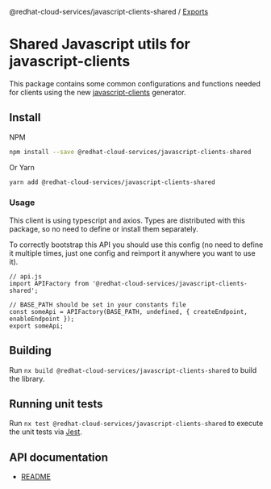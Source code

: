 @redhat-cloud-services/javascript-clients-shared / [Exports](modules.md)

# Shared Javascript utils for javascript-clients
This package contains some common configurations and functions needed for clients using the new [javascript-clients](https://github.com/RedHatInsights/javascript-clients) generator.

## Install
NPM
```bash
npm install --save @redhat-cloud-services/javascript-clients-shared
```

Or Yarn
```bash
yarn add @redhat-cloud-services/javascript-clients-shared
```

### Usage
This client is using typescript and axios. Types are distributed with this package, so no need to define or install them separately.

To correctly bootstrap this API you should use this config (no need to define it multiple times, just one config and reimport it anywhere you want to use it).
```JS
// api.js
import APIFactory from '@redhat-cloud-services/javascript-clients-shared'; 

// BASE_PATH should be set in your constants file
const someApi = APIFactory(BASE_PATH, undefined, { createEndpoint, enableEndpoint });
export someApi;
```

## Building

Run `nx build @redhat-cloud-services/javascript-clients-shared` to build the library.

## Running unit tests

Run `nx test @redhat-cloud-services/javascript-clients-shared` to execute the unit tests via [Jest](https://jestjs.io).

## API documentation

* [README](doc/README.md)

